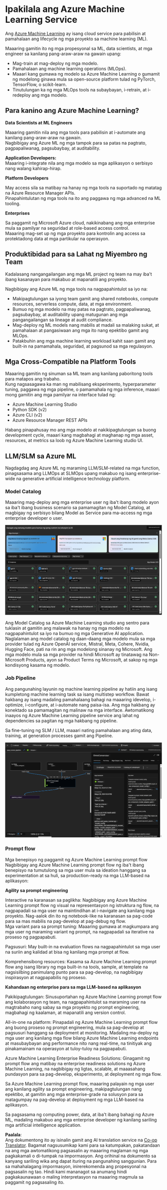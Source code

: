 <!--
CO_OP_TRANSLATOR_METADATA:
{
  "original_hash": "7fe541373802e33568e94e13226d463c",
  "translation_date": "2025-07-17T09:46:02+00:00",
  "source_file": "md/03.FineTuning/Introduce_AzureML.md",
  "language_code": "tl"
}
-->
# **Ipakilala ang Azure Machine Learning Service**

Ang [Azure Machine Learning](https://ml.azure.com?WT.mc_id=aiml-138114-kinfeylo) ay isang cloud service para pabilisin at pamahalaan ang lifecycle ng mga proyekto sa machine learning (ML).

Maaaring gamitin ito ng mga propesyonal sa ML, data scientists, at mga engineer sa kanilang pang-araw-araw na gawain upang:

- Mag-train at mag-deploy ng mga modelo.
- Pamahalaan ang machine learning operations (MLOps).
- Maaari kang gumawa ng modelo sa Azure Machine Learning o gumamit ng modelong ginawa mula sa open-source platform tulad ng PyTorch, TensorFlow, o scikit-learn.
- Tinutulungan ka ng mga MLOps tools na subaybayan, i-retrain, at i-redeploy ang mga modelo.

## Para kanino ang Azure Machine Learning?

**Data Scientists at ML Engineers**

Maaaring gamitin nila ang mga tools para pabilisin at i-automate ang kanilang pang-araw-araw na gawain.  
Nagbibigay ang Azure ML ng mga tampok para sa patas na pagtrato, pagpapaliwanag, pagsubaybay, at auditability.

**Application Developers:**  
Maaaring i-integrate nila ang mga modelo sa mga aplikasyon o serbisyo nang walang kahirap-hirap.

**Platform Developers**

May access sila sa matibay na hanay ng mga tools na suportado ng matatag na Azure Resource Manager APIs.  
Pinapahintulutan ng mga tools na ito ang paggawa ng mga advanced na ML tooling.

**Enterprises**

Sa paggamit ng Microsoft Azure cloud, nakikinabang ang mga enterprise mula sa pamilyar na seguridad at role-based access control.  
Maaaring mag-set up ng mga proyekto para kontrolin ang access sa protektadong data at mga partikular na operasyon.

## Produktibidad para sa Lahat ng Miyembro ng Team

Kadalasang nangangailangan ang mga ML project ng team na may iba't ibang kasanayan para makabuo at mapanatili ang proyekto.

Nagbibigay ang Azure ML ng mga tools na nagpapahintulot sa iyo na:  
- Makipagtulungan sa iyong team gamit ang shared notebooks, compute resources, serverless compute, data, at mga environment.  
- Bumuo ng mga modelo na may patas na pagtrato, pagpapaliwanag, pagsubaybay, at auditability upang matugunan ang mga pangangailangan sa lineage at audit compliance.  
- Mag-deploy ng ML models nang mabilis at madali sa malaking sukat, at pamahalaan at pangasiwaan ang mga ito nang epektibo gamit ang MLOps.  
- Patakbuhin ang mga machine learning workload kahit saan gamit ang built-in na pamamahala, seguridad, at pagsunod sa mga regulasyon.

## Mga Cross-Compatible na Platform Tools

Maaaring gamitin ng sinuman sa ML team ang kanilang paboritong tools para matapos ang trabaho.  
Kung nagsasagawa ka man ng mabilisang eksperimento, hyperparameter tuning, paggawa ng mga pipeline, o pamamahala ng mga inference, maaari mong gamitin ang mga pamilyar na interface tulad ng:  
- Azure Machine Learning Studio  
- Python SDK (v2)  
- Azure CLI (v2)  
- Azure Resource Manager REST APIs

Habang pinapahusay mo ang mga modelo at nakikipagtulungan sa buong development cycle, maaari kang magbahagi at maghanap ng mga asset, resources, at metrics sa loob ng Azure Machine Learning studio UI.

## **LLM/SLM sa Azure ML**

Nagdagdag ang Azure ML ng maraming LLM/SLM-related na mga function, pinagsasama ang LLMOps at SLMOps upang makabuo ng isang enterprise-wide na generative artificial intelligence technology platform.

### **Model Catalog**

Maaaring mag-deploy ang mga enterprise user ng iba't ibang modelo ayon sa iba't ibang business scenario sa pamamagitan ng Model Catalog, at magbigay ng serbisyo bilang Model as Service para ma-access ng mga enterprise developer o user.

![models](../../../../translated_images/models.e6c7ff50a51806fd0bfd398477e3db3d5c3dc545cd7308344e448e0b8d8295a1.tl.png)

Ang Model Catalog sa Azure Machine Learning studio ang sentro para tuklasin at gamitin ang malawak na hanay ng mga modelo na nagpapahintulot sa iyo na bumuo ng mga Generative AI application. Naglalaman ang model catalog ng daan-daang mga modelo mula sa mga provider tulad ng Azure OpenAI service, Mistral, Meta, Cohere, Nvidia, Hugging Face, pati na rin ang mga modelong sinanay ng Microsoft. Ang mga modelo mula sa mga provider na hindi Microsoft ay tinatawag na Non-Microsoft Products, ayon sa Product Terms ng Microsoft, at sakop ng mga kondisyong kasama ng modelo.

### **Job Pipeline**

Ang pangunahing layunin ng machine learning pipeline ay hatiin ang isang kumpletong machine learning task sa isang multistep workflow. Bawat hakbang ay isang madaling pamahalaang bahagi na maaaring idevelop, i-optimize, i-configure, at i-automate nang paisa-isa. Ang mga hakbang ay konektado sa pamamagitan ng malinaw na mga interface. Awtomatikong inaayos ng Azure Machine Learning pipeline service ang lahat ng dependencies sa pagitan ng mga hakbang ng pipeline.

Sa fine-tuning ng SLM / LLM, maaari nating pamahalaan ang ating data, training, at generation processes gamit ang Pipeline.

![finetuning](../../../../translated_images/finetuning.6559da198851fa523d94d6f0b9f271fa6e1bbac13db0024ebda43cb5348a4633.tl.png)

### **Prompt flow**

Mga benepisyo ng paggamit ng Azure Machine Learning prompt flow  
Nagbibigay ang Azure Machine Learning prompt flow ng iba't ibang benepisyo na tumutulong sa mga user mula sa ideation hanggang sa experimentation at sa huli, sa production-ready na mga LLM-based na aplikasyon:

**Agility sa prompt engineering**

Interactive na karanasan sa paglikha: Nagbibigay ang Azure Machine Learning prompt flow ng visual na representasyon ng istruktura ng flow, na nagpapadali sa mga user na maintindihan at i-navigate ang kanilang mga proyekto. Nag-aalok din ito ng notebook-like na karanasan sa pag-code para sa mas mabilis na pag-develop at pag-debug ng flow.  
Mga variant para sa prompt tuning: Maaaring gumawa at magkumpara ang mga user ng maraming variant ng prompt, na nagpapadali sa iterative na proseso ng pagpapabuti.

Pagsusuri: May built-in na evaluation flows na nagpapahintulot sa mga user na suriin ang kalidad at bisa ng kanilang mga prompt at flow.

Komprehensibong resources: Kasama sa Azure Machine Learning prompt flow ang isang library ng mga built-in na tools, sample, at template na nagsisilbing panimulang punto para sa pag-develop, na nagbibigay inspirasyon at nagpapabilis ng proseso.

**Kahandaan ng enterprise para sa mga LLM-based na aplikasyon**

Pakikipagtulungan: Sinusuportahan ng Azure Machine Learning prompt flow ang kolaborasyon ng team, na nagpapahintulot sa maraming user na magtrabaho nang sabay sa mga proyekto ng prompt engineering, magbahagi ng kaalaman, at mapanatili ang version control.

All-in-one na platform: Pinapadali ng Azure Machine Learning prompt flow ang buong proseso ng prompt engineering, mula sa pag-develop at pagsusuri hanggang sa deployment at monitoring. Madaling ma-deploy ng mga user ang kanilang mga flow bilang Azure Machine Learning endpoints at masubaybayan ang performance nito nang real-time, na tinitiyak ang pinakamainam na operasyon at tuloy-tuloy na pagpapabuti.

Azure Machine Learning Enterprise Readiness Solutions: Ginagamit ng prompt flow ang matibay na enterprise readiness solutions ng Azure Machine Learning, na nagbibigay ng ligtas, scalable, at maaasahang pundasyon para sa pag-develop, eksperimento, at deployment ng mga flow.

Sa Azure Machine Learning prompt flow, maaaring palayain ng mga user ang kanilang agility sa prompt engineering, makipagtulungan nang epektibo, at gamitin ang mga enterprise-grade na solusyon para sa matagumpay na pag-develop at deployment ng mga LLM-based na aplikasyon.

Sa pagsasama ng computing power, data, at iba't ibang bahagi ng Azure ML, madaling makabuo ang mga enterprise developer ng kanilang sariling mga artificial intelligence application.

**Paalala**:  
Ang dokumentong ito ay isinalin gamit ang AI translation service na [Co-op Translator](https://github.com/Azure/co-op-translator). Bagamat nagsusumikap kami para sa katumpakan, pakatandaan na ang mga awtomatikong pagsasalin ay maaaring maglaman ng mga pagkakamali o di-tumpak na impormasyon. Ang orihinal na dokumento sa kanyang sariling wika ang dapat ituring na pangunahing sanggunian. Para sa mahahalagang impormasyon, inirerekomenda ang propesyonal na pagsasalin ng tao. Hindi kami mananagot sa anumang hindi pagkakaunawaan o maling interpretasyon na maaaring magmula sa paggamit ng pagsasaling ito.